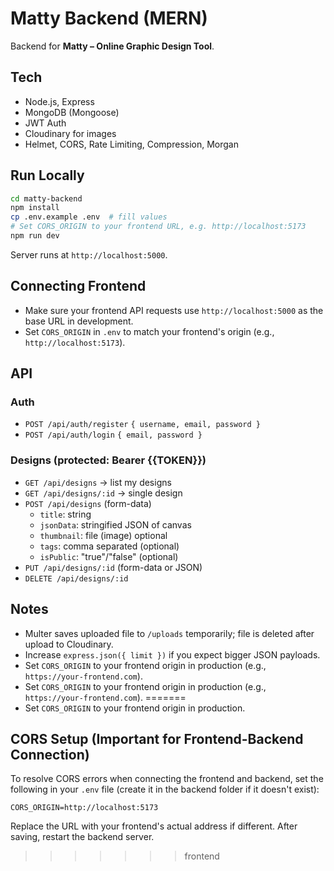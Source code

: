 # Matty Backend (MERN)

Backend for **Matty – Online Graphic Design Tool**.

## Tech
- Node.js, Express
- MongoDB (Mongoose)
- JWT Auth
- Cloudinary for images
- Helmet, CORS, Rate Limiting, Compression, Morgan

## Run Locally

```bash
cd matty-backend
npm install
cp .env.example .env  # fill values
# Set CORS_ORIGIN to your frontend URL, e.g. http://localhost:5173
npm run dev
```

Server runs at `http://localhost:5000`.

## Connecting Frontend

- Make sure your frontend API requests use `http://localhost:5000` as the base URL in development.
- Set `CORS_ORIGIN` in `.env` to match your frontend's origin (e.g., `http://localhost:5173`).

## API

### Auth
- `POST /api/auth/register` `{ username, email, password }`
- `POST /api/auth/login` `{ email, password }`

### Designs (protected: Bearer {{TOKEN}})
- `GET /api/designs` → list my designs
- `GET /api/designs/:id` → single design
- `POST /api/designs` (form-data)
  - `title`: string
  - `jsonData`: stringified JSON of canvas
  - `thumbnail`: file (image) optional
  - `tags`: comma separated (optional)
  - `isPublic`: "true"/"false" (optional)
- `PUT /api/designs/:id` (form-data or JSON)
- `DELETE /api/designs/:id`

## Notes
- Multer saves uploaded file to `/uploads` temporarily; file is deleted after upload to Cloudinary.
- Increase `express.json({ limit })` if you expect bigger JSON payloads.
- Set `CORS_ORIGIN` to your frontend origin in production (e.g., `https://your-frontend.com`).
- Set `CORS_ORIGIN` to your frontend origin in production (e.g., `https://your-frontend.com`).
=======
- Set `CORS_ORIGIN` to your frontend origin in production.

## CORS Setup (Important for Frontend-Backend Connection)

To resolve CORS errors when connecting the frontend and backend, set the following in your `.env` file (create it in the backend folder if it doesn't exist):

```
CORS_ORIGIN=http://localhost:5173
```

Replace the URL with your frontend's actual address if different. After saving, restart the backend server.
>>>>>>> frontend
